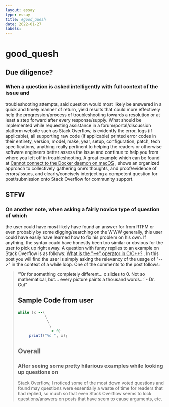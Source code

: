 ```yaml
---
layout: essay
type: essay
title: #good_quesh
date: 2022-01-27
labels:
---
```


#           good_quesh

##          Due diligence? 

###         When a question is asked intelligently with full context of the issue and 
troubleshooting attempts, said question would most likely be answered in a quick 
and timely manner of return, yield results that could more effectively help the 
progression/process of troubleshooting towards a resolution or at least a step 
forward after every response/supply. What should be implemented while requesting 
assistance in a forum/portal/discussion platform website such as Stack Overflow, 
is evidently the error, logs (if applicable), all supporting raw code (if 
applicable) printed error codes in their entirety, version, model, make, year, 
setup, configuration, patch, tech specifications, anything really pertinent to 
helping the readers or otherwise software engineers better assess the issue and 
continue to help you from where you left off in troubleshooting. A great example 
which can be found at <a href=”https://stackoverflow.com/questions/44084846/cannot-connect-to-the-docker-daemon-on-macos”>Cannot connect to the Docker daemon on macOS<a/> , shows an organized approach to collectively gathering one’s thoughts,
and proof/evidence of errors/issues, and clearly/concisely interjecting a 
competent question for post/submission onto Stack Overflow for community support.

##    STFW
            
###     On another note, when asking a fairly novice type of question of which 
the user could have most likely have found an answer for from RTFM or even 
probably by some digging/searching on the WWW generally, this user could have 
easily have learned how to fix his problem on his own. If anything, the syntax 
could have honestly been too similar or obvious for the user to pick up right 
away. A question with funny replies to an example on Stack Overflow is as 
follows: <a href=”https://stackoverflow.com/questions/1642028/what-is-the-operator-in-c-c/8909176#8909176”> What is the "-->" operator in C/C++?<a/> . 
In this post you will find the user is simply asking the relevancy of the usage 
of "-->" in the context of a while loop. One of the comments to the post follows:

<blockquote>“’Or for something completely different... x slides to 0. Not so 
mathematical, but... every picture paints a thousand words...’ - Dr. Gut”<footer> 

##    Sample Code from user
```ruby
while (x --\
            \
             \
              \
               > 0)
     printf("%d ", x); 
```

##    Overall
###    After seeing some pretty hilarious examples while looking up questions on 
Stack Overflow, I noticed some of the most down voted questions and found may 
questions were essentially a waste of time for readers that had replied, so much 
so that even Stack Overflow seems to lock questions/answers on posts that have 
seem to cause arguments, etc. 
